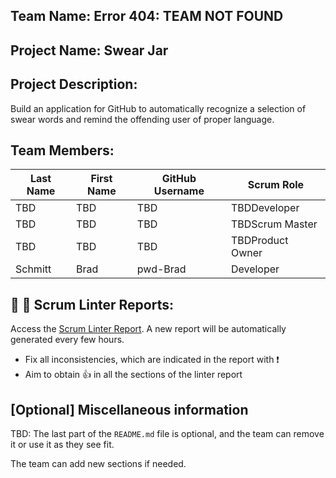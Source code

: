 ## Team Name: Error 404: TEAM NOT FOUND

## Project Name: Swear Jar

## Project Description:
Build an application for GitHub to automatically recognize a selection of swear words and remind
the offending user of proper language.

## Team Members:

Last Name       | First Name      | GitHub Username    | Scrum Role
--------------- | --------------- | ------------------ | ---------------
TBD             | TBD             | TBD                | TBDDeveloper
TBD             | TBD             | TBD                | TBDScrum Master
TBD             | TBD             | TBD                | TBDProduct Owner
Schmitt         | Brad            | pwd-Brad           | Developer

## :eyes: :memo: Scrum Linter Reports:
Access the [Scrum Linter Report](http://cs.boisestate.edu/~bdit/ScrumLinter/CS471F22ScrumLinterReports/CS471-F22-Team15_j4KiYD1yC2LE0cW22fnOBfdGgXMMvUDjPPevCO7Y/). A new report will be automatically generated every few hours.
- Fix all inconsistencies, which are indicated in the report with :heavy_exclamation_mark:
- Aim to obtain :thumbsup: in all the sections of the linter report

## [Optional] Miscellaneous information
TBD: The last part of the `README.md` file is optional, and the team can remove it or use it as they see fit.

The team can add new sections if needed.
